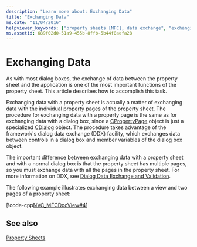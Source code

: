 ```yaml
---
description: "Learn more about: Exchanging Data"
title: "Exchanging Data"
ms.date: "11/04/2016"
helpviewer_keywords: ["property sheets [MFC], data exchange", "exchanging data with property sheets [MFC]", "DDX (dialog data exchange) [MFC], property sheets"]
ms.assetid: 689f02d0-51a9-455b-8ffb-5b44f0aefa28
---
```

# Exchanging Data

As with most dialog boxes, the exchange of data between the property sheet and the application is one of the most important functions of the property sheet. This article describes how to accomplish this task.

Exchanging data with a property sheet is actually a matter of exchanging data with the individual property pages of the property sheet. The procedure for exchanging data with a property page is the same as for exchanging data with a dialog box, since a [CPropertyPage](reference/cpropertypage-class.md) object is just a specialized [CDialog](reference/cdialog-class.md) object. The procedure takes advantage of the framework's dialog data exchange (DDX) facility, which exchanges data between controls in a dialog box and member variables of the dialog box object.

The important difference between exchanging data with a property sheet and with a normal dialog box is that the property sheet has multiple pages, so you must exchange data with all the pages in the property sheet. For more information on DDX, see [Dialog Data Exchange and Validation](dialog-data-exchange-and-validation.md).

The following example illustrates exchanging data between a view and two pages of a property sheet:

[!code-cpp[NVC_MFCDocView#4](codesnippet/cpp/exchanging-data_1.cpp)]

## See also

[Property Sheets](property-sheets-mfc.md)
